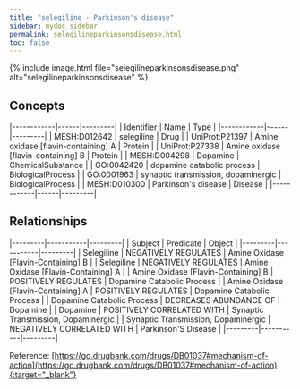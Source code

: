 ```yaml
---
title: "selegiline - Parkinson's disease"
sidebar: mydoc_sidebar
permalink: selegilineparkinsonsdisease.html
toc: false 
---
```


{% include image.html file="selegilineparkinsonsdisease.png" alt="selegilineparkinsonsdisease" %}

## Concepts

|------------|------|---------|
| Identifier | Name | Type    |
|------------|------|---------|
| MESH:D012642 | selegiline | Drug |
| UniProt:P21397 | Amine oxidase [flavin-containing] A | Protein |
| UniProt:P27338 | Amine oxidase [flavin-containing] B | Protein |
| MESH:D004298 | Dopamine | ChemicalSubstance |
| GO:0042420 | dopamine catabolic process | BiologicalProcess |
| GO:0001963 | synaptic transmission, dopaminergic | BiologicalProcess |
| MESH:D010300 | Parkinson's disease | Disease |
|------------|------|---------|

## Relationships

|---------|-----------|---------|
| Subject | Predicate | Object  |
|---------|-----------|---------|
| Selegiline | NEGATIVELY REGULATES | Amine Oxidase [Flavin-Containing] B |
| Selegiline | NEGATIVELY REGULATES | Amine Oxidase [Flavin-Containing] A |
| Amine Oxidase [Flavin-Containing] B | POSITIVELY REGULATES | Dopamine Catabolic Process |
| Amine Oxidase [Flavin-Containing] A | POSITIVELY REGULATES | Dopamine Catabolic Process |
| Dopamine Catabolic Process | DECREASES ABUNDANCE OF | Dopamine |
| Dopamine | POSITIVELY CORRELATED WITH | Synaptic Transmission, Dopaminergic |
| Synaptic Transmission, Dopaminergic | NEGATIVELY CORRELATED WITH | Parkinson'S Disease |
|---------|-----------|---------|

Reference: [https://go.drugbank.com/drugs/DB01037#mechanism-of-action](https://go.drugbank.com/drugs/DB01037#mechanism-of-action){:target="_blank"}